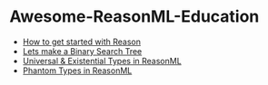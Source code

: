 # Awesome-ReasonML-Education

- [How to get started with Reason](https://medium.freecodecamp.org/how-to-get-started-with-reason-cef7ab40660)
- [Lets make a Binary Search Tree](https://medium.com/reasontraining/lets-make-a-reasonable-binary-search-tree-35628b2c78f7)
- [Universal & Existential Types in ReasonML](https://medium.com/reasontraining/universal-existential-types-in-reasonml-efc281f4ee5)
- [Phantom Types in ReasonML](https://medium.com/reasontraining/universal-existential-types-in-reasonml-efc281f4ee5)